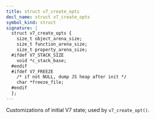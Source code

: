 ```yaml
---
title: struct v7_create_opts
decl_name: struct v7_create_opts
symbol_kind: struct
signature: |
  struct v7_create_opts {
    size_t object_arena_size;
    size_t function_arena_size;
    size_t property_arena_size;
  #ifdef V7_STACK_SIZE
    void *c_stack_base;
  #endif
  #ifdef V7_FREEZE
    /* if not NULL, dump JS heap after init */
    char *freeze_file;
  #endif
  };
---
```


Customizations of initial V7 state; used by `v7_create_opt()`. 

